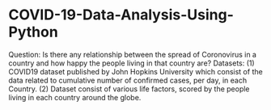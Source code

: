 # COVID-19-Data-Analysis-Using-Python

Question: Is there any relationship between the spread of Coronovirus in a country and how happy the people living in that country are?
Datasets: (1) COVID19 dataset published by John Hopkins University which consist of the data related to cumulative number of confirmed cases, per day, in each Country.
          (2) Dataset consist of various life factors, scored by the people living in each country around the globe. 
